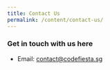 ```yaml
---
title: Contact Us
permalink: /content/contact-us/
---
```

### **Get in touch with us here**
- Email: <contact@codefiesta.sg>

<!-- ### About the Organising Commitee:

##### Cherie-Anne Lee
- What is your favourite app?
  - 
- What do you love about tech?
  - 
- What is your favourite food?
  - 

##### Edwyn Pek
*Imperial College London, Year 2, Electronic and Electrical Engineering*

- What is your favourite app?
  - Notability app is my go-to app for note writing. It is extremely versatile and has many functions! It combines handwriting, photos and typing and brings notes to life.
- What do you love about tech?
  - Technology is extremely fresh and exciting. Technology has made our lives much easier and has also led to modernization in many fields. It has certainly resulted in a global revolution and advancements. 
- What is your favourite food?
  - Salads are delicious! I am a vegetarian, hence I love a good caesar salad :)

##### Jovan Ang
- What is your favourite app?
  - 
- What do you love about tech?
  - 
- What is your favourite food?
  - 

##### Lim Tian Yi
*Imperial College London, Year 2, Electronic and Information Engineering*

- What is your favourite app?
  - It would be YouTube, as it is a source of entertainment and education. I also think it is great that it is a platform for people to put out interesting content on niche interests that might not appear otherwise.
- What do you love about tech?
  - Tech is the way we turn imagination and dreams into reality. As an avid sci-fi fan, it is fascinating to see one man’s fantasy turning into reality through advances in tech.
- What is your favourite food?
  - It may be sinful but I love hokkien mee!

##### Tan Chern Heng
*Imperial College London, Year 2, Electronic and Information Engineering*

- What is your favourite app?
  - Definitely YouTube, both for entertainment and for learning. There are so many helpful videos and learning guides on Youtube that it is difficult to stop watching interesting videos one after another
- What do you love about tech?
  - Technology gives us the power to turn our imagination into reality. The things that we take for granted now were dreamt up by people in the past. And maybe things we dream up now will be what our future generations take for granted.
- What is your favourite food?
  - Hmm, there are so many good foods in Singapore, but I think my favourite is Laksa. Too bad it is very difficult to make it yourself when you are so far away from home.

##### Wee Xian Bin
*University of Cambridge, MPhil, Industrial Systems, Manufacture & Management*

- What is your favourite app?
  - Microsoft OneNote - I’ve gone through so many note-taking and work organisation apps, but I find this to be one of the most versatile apps that can be integrated with my laptop and with Outlook as well.
- What do you love about tech?
  - To me, technology isn’t just solely about digitalisation as the next big thing - as Danny Hillis once said, “technology is everything that doesn’t work yet”! Put in a broader sense, technology is a means of empowering governments, industries and people to transform the way we live and work, and for the betterment of the future.
- What is your favourite food?
  - I love eating all types of cuisines - but the first thing I would want to eat after returning to Singapore would be a bowl of bak chor mee (肉脞面)!

##### Zhang Yufeng
*Imperial College London, Year 1, Computing*

- What is your favourite app?
  - Have to choose Spotify here! As an avid music lover, there's something to be said about how Spotify made listening to music super convenient and user friendly.
- What do you love about tech?
  - There’s always something new! Human creativity knows no bound and in some ways, technology acts as both a catalyst for rapid innovation, as well as the product of one’s efforts. We live in a very exciting time where digital technology is still rather nascent, meaning that there’s still a lot more to discover and look forward to!
- What is your favourite food?
  - My go-to comfort food is definitely Encik Tan’s chicken cutlet curry rice. Apart from that, anything unhealthy like burgers and pizza will do.

 -->
